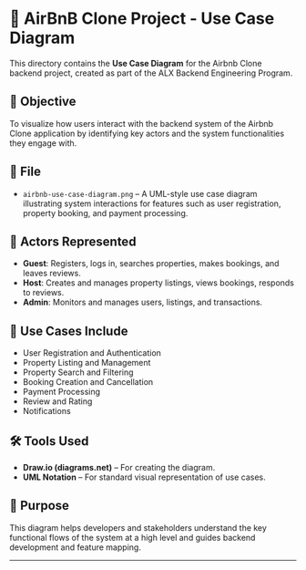 # 📘 AirBnB Clone Project - Use Case Diagram

This directory contains the **Use Case Diagram** for the Airbnb Clone backend project, created as part of the ALX Backend Engineering Program.

## 🎯 Objective

To visualize how users interact with the backend system of the Airbnb Clone application by identifying key actors and the system functionalities they engage with.

## 📂 File

- `airbnb-use-case-diagram.png` – A UML-style use case diagram illustrating system interactions for features such as user registration, property booking, and payment processing.

## 👤 Actors Represented

- **Guest**: Registers, logs in, searches properties, makes bookings, and leaves reviews.
- **Host**: Creates and manages property listings, views bookings, responds to reviews.
- **Admin**: Monitors and manages users, listings, and transactions.

## 🔄 Use Cases Include

- User Registration and Authentication
- Property Listing and Management
- Property Search and Filtering
- Booking Creation and Cancellation
- Payment Processing
- Review and Rating
- Notifications

## 🛠 Tools Used

- **Draw.io (diagrams.net)** – For creating the diagram.
- **UML Notation** – For standard visual representation of use cases.

## 📌 Purpose

This diagram helps developers and stakeholders understand the key functional flows of the system at a high level and guides backend development and feature mapping.

---

